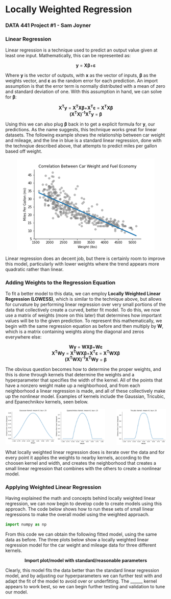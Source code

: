 # Locally Weighted Regression
### DATA 441 Project #1 - Sam Joyner

### Linear Regression

Linear regression is a technique used to predict an output value given at least one input. Mathematically, this can be represented as:

<p align="center">
  <b>y</b> = <b>X&beta;</b>+<b>&epsilon;</b>
</p>

Where <b>y</b> is the vector of outputs, with <b>x</b> as the vector of inputs, <b>&beta;</b> as the weights vector, and <b>&epsilon;</b> as the random error for each prediction. An import assumption is that the error term is normally distributed with a mean of zero and standard deviation of one. With this assumption in hand, we can solve for <b>&beta;</b>: 

<p align="center">
  <b>X<sup>T</sup>y</b> = <b>X<sup>T</sup>X&beta;</b>+<b>X<sup>T</sup>&epsilon;</b> = <b>X<sup>T</sup>X&beta;</b>
  <br>
  <b>(X<sup>T</sup>X)<sup>-1</sup>X<sup>T</sup>y</b> = <b>&beta;</b>
</p>

Using this we can also plug <b>&beta;</b> back in to get a explicit formula for <b>y</b>, our predictions. As the name suggests, this technique works great for linear datasets. The following example shows the relationship between car weight and mileage, and the line in blue is a standard linear regression, done with the technqiue described above, that attempts to predict miles per gallon based off weight.

<p align="center">
<img src='WGT_MPG_Linear_Regression-2.png'>
</p>

Linear regression does an decent job, but there is certainly room to improve this model, particularly with lower weights where the trend appears more quadratic rather than linear.

### Adding Weights to the Regression Equation

To fit a better model to this data, we can employ <b>Locally Weighted Linear Regression (LOWESS)</b>, which is similar to the technique above, but allows for curvature by performing linear regression over very small portions of the data that collectively create a curved, better fit model. To do this, we now use a matrix of weights (more on this later) that determines how important values will be to the given prediction. To represent this mathematically, we begin with the same regression equation as before and then multiply by <b>W</b>, which is a matrix containing weights along the diagonal and zeros everywhere else: 

<p align="center">
  <b>Wy</b> = <b>WX&beta;</b>+<b>W&epsilon;</b>
  <br>
  <b>X<sup>T</sup>Wy</b> = <b>X<sup>T</sup>WX&beta;</b>+<b>X<sup>T</sup>&epsilon;</b> = <b>X<sup>T</sup>WX&beta;</b>
  <br>
  <b>(X<sup>T</sup>WX)<sup>-1</sup>X<sup>T</sup>Wy</b> = <b>&beta;</b>
</p>

The obvious question becomes how to determine the proper weights, and this is done through kernels that determine the weights and a hyperparameter that specifies the width of the kernel. All of the points that have a nonzero weight make up a neighborhood, and from each neighborhood a linear regression is made, and all of these collectively make up the nonlinear model. Examples of kernels include the Gaussian, Tricubic, and Epanechnikov kernels, seen below.

<p align='center'>
  <div class='row'>
      <img src='Gaussian Kernel Mean 0 Tau _25-2.png' style='width: 31%' align='left'>
      <img src='Epanechnikov Kernel Mean 0 Tau _25-2.png' style='width: 31%' align='center'>
      <img src='Tricubic Kernel Mean 0 Tau _25-2.png' style='width: 31%' align='right'>
  </div>
</p>

What locally weighted linear regression does is iterate over the data and for every point it applies the weights to nearby kernels, according to the choosen kernel and width, and creates the neighborhood that creates a small linear regression that combines with the others to create a nonlinear model.

### Applying Weighted Linear Regression

Having explained the math and concepts behind locally weighted linear regression, we can now begin to develop code to create models using this approach. The code below shows how to run these sets of small linear regressions to make the overall model using the weighted approach.

```Python
import numpy as np
```

From this code we can obtain the following fitted model, using the same data as before. The three plots below show a locally weighted linear regression model for the car weight and mileage data for three different kernels.

<p align='center'>
  <b>Import plot/model with standard/reasonable parameters </b>
</p>

Clearly, this model fits the data better than the standard linear regression model, and by adjusting our hyperparameters we can further test with and adapt the fit of the model to avoid over or underfitting. The ______ kernel appears to work best, so we can begin further testing and validation to tune our model.
